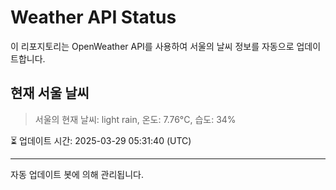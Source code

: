 
# Weather API Status

이 리포지토리는 OpenWeather API를 사용하여 서울의 날씨 정보를 자동으로 업데이트합니다.

## 현재 서울 날씨
> 서울의 현재 날씨: light rain, 온도: 7.76°C, 습도: 34%

⏳ 업데이트 시간: 2025-03-29 05:31:40 (UTC)

---
자동 업데이트 봇에 의해 관리됩니다.

